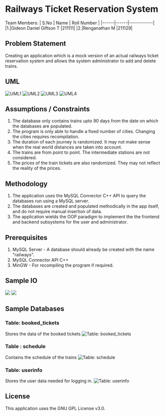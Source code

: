 # Railways Ticket Reservation System
Team Members:
| S.No | Name | Roll Number |
|------|------|------------|
|1.|Gideon Daniel Giftson T |211111|
|2.|Renganathan M |211129|
## Problem Statement
Creating an application which is a mock version of an actual railways ticket reservation system and allows the system administrator to add and delete trains.
## UML
![UML1](https://user-images.githubusercontent.com/55153800/206425137-e87f954b-f4e0-430b-bdf4-de5985e4273d.JPG)
![UML2](https://user-images.githubusercontent.com/55153800/206425140-90a57f63-7418-4060-a2c4-285f6d9f034e.JPG)
![UML3](https://user-images.githubusercontent.com/55153800/206425129-5561af91-93aa-4f20-8894-a46ae796cd32.JPG)
![UML4](https://user-images.githubusercontent.com/55153800/206425136-fdbddca3-2dff-4831-8e10-9f2104d9399a.JPG)
## Assumptions / Constraints
1. The database only contains trains upto 90 days from the date on which the databases are populated.
2. The program is only able to handle a fixed number of cities. Changing the cities requires recompilation.
3. The duration of each journey is randomized. It may not make sense when the real world distances are taken into account.
4. The trains are from point to point. The intermediate stations are not considered.
5. The prices of the train tickets are also randomized. They may not reflect the reality of the prices.
## Methodology
1. The application uses the MySQL Connector C++ API to query the databases run using a MySQL server.
2. The databases are created and populated methodically in the app itself, and do not require manual insertion of data.
3. The application wields the OOP paradigm to implement the the frontend and backend subsystems for the user and administrator.
## Prerequisites
1. MySQL Server - A database should already be created with the name "railways".
2. MySQL Connector API C++
3. MinGW - For recompiling the program if required.
## Sample IO
![](https://user-images.githubusercontent.com/55153800/206419078-cbaf17de-a779-43a4-a98a-553847a5b81f.JPG)
![](https://user-images.githubusercontent.com/55153800/206419141-9a376f61-366a-4647-bea4-6f9756c95dce.JPG)
## Sample Databases
### Table: booked_tickets
Stores the data of the booked tickets
![Table: booked_tickets](https://user-images.githubusercontent.com/55153800/206419793-90cebafa-ed36-41dd-9276-b10051f69ffd.JPG)
### Table : schedule
Contains the schedule of the trains
![Table: schedule](https://user-images.githubusercontent.com/55153800/206419803-3a275b8a-30b9-4412-98a8-3ab99088b9cc.JPG)
### Table: userinfo
Stores the user data needed for logging in.
![Table: userinfo](https://user-images.githubusercontent.com/55153800/206419838-877a60f7-101d-44fe-8eb4-3e1f2bbf80f3.JPG)
## License
This application uses the GNU GPL License v3.0.
